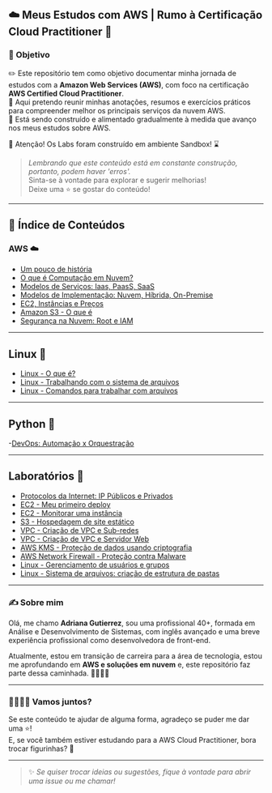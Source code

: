 ## ☁️ Meus Estudos com AWS | Rumo à Certificação Cloud Practitioner 🚀

### 🎯 Objetivo  

✏️ Este repositório tem como objetivo documentar minha jornada de estudos com a **Amazon Web Services (AWS)**, com foco na certificação **AWS Certified Cloud Practitioner**.  
📝 Aqui pretendo reunir minhas anotações, resumos e exercícios práticos para compreender melhor os principais serviços da nuvem AWS.  
🚧 Está sendo construído e alimentado gradualmente à medida que avanço nos meus estudos sobre AWS.  

🛑 Atenção! Os Labs foram construído em ambiente Sandbox! ⌛

> *Lembrando que este conteúdo está em constante construção, portanto, podem haver 'erros'.*  
> Sinta-se à vontade para explorar e sugerir melhorias!  
> Deixe uma ⭐ se gostar do conteúdo!  

---

## 📒 Índice de Conteúdos

### AWS ☁️

- [Um pouco de história](https://github.com/DrikaDev/Estudando-AWS-Cloud-Practitioner/blob/main/Um%20pouco%20de%20hist%C3%B3ria.md)
- [O que é Computação em Nuvem?](https://github.com/DrikaDev/Estudando-AWS-Cloud-Practitioner/blob/main/O%20que%20%C3%A9%20computa%C3%A7%C3%A3o%20em%20nuvem.md)  
- [Modelos de Serviços: Iaas, PaasS, SaaS](https://github.com/DrikaDev/Estudando-AWS-Cloud-Practitioner/blob/main/Modelos%20de%20Servi%C3%A7o%3A%20IaaS%2C%20PaaS%2C%20SaaS.md)  
- [Modelos de Implementação: Nuvem, Híbrida, On-Premise](https://github.com/DrikaDev/Estudando-AWS-Cloud-Practitioner/blob/main/Modelos%20de%20implementa%C3%A7%C3%A3o:%20nuvem,%20h%C3%ADbrida,%20on-primise.md)  
- [EC2, Instâncias e Preços](https://github.com/DrikaDev/Estudando-AWS-Cloud-Practitioner/blob/main/EC2%2C%20Inst%C3%A2ncias%20e%20Pre%C3%A7os.md)  
- [Amazon S3 - O que é](https://github.com/DrikaDev/Estudando-AWS-Cloud-Practitioner/blob/main/Amazon%20S3%20-%20O%20que%20%C3%A9.md)  
- [Segurança na Nuvem: Root e IAM](https://github.com/DrikaDev/Estudando-AWS-Cloud-Practitioner/blob/main/Seguran%C3%A7a%20na%20Nuvem%3A%20Root%20e%20IAM.md)

---

## Linux 🐧

- [Linux - O que é?](https://github.com/DrikaDev/Estudando-AWS-Cloud-Practitioner/blob/main/Linux%20-%20O%20que%20%C3%A9.md)
- [Linux - Trabalhando com o sistema de arquivos](https://github.com/DrikaDev/Estudando-AWS-Cloud-Practitioner/blob/main/Linux%20-%20Trabalhando%20com%20o%20sistema%20de%20arquivos.md)
- [Linux - Comandos para trabalhar com arquivos](https://github.com/DrikaDev/Estudando-AWS-Cloud-Practitioner/blob/main/Linux%20-%20Comandos%20para%20trabalhar%20com%20arquivos.md)

---

## Python 🐍

-[DevOps: Automação x Orquestração](https://github.com/DrikaDev/Estudando-AWS-Cloud-Practitioner/blob/main/DevOps%20-%20Automa%C3%A7%C3%A3o%20x%20Orquestra%C3%A7%C3%A3o.md)

---

## Laboratórios 🧪

- [Protocolos da Internet: IP Públicos e Privados](https://github.com/DrikaDev/Estudando-AWS-Cloud-Practitioner/blob/main/Lab%20-%20Protocolos%20da%20Internet%20-%20enderecos%20IP%20publicos%20e%20privados.md)
- [EC2 - Meu primeiro deploy](https://github.com/DrikaDev/Estudando-AWS-Cloud-Practitioner/blob/main/EC2%20-%20Lab.%20Meu%20primeiro%20deploy.md)
- [EC2 - Monitorar uma instância](https://github.com/DrikaDev/Estudando-AWS-Cloud-Practitioner/blob/main/Lab%20-%20Monitorar%20uma%20inst%C3%A2ncia%20do%20EC2.md)
- [S3 - Hospedagem de site estático](https://github.com/DrikaDev/Estudando-AWS-Cloud-Practitioner/blob/main/S3%20-%20Lab.%20Hospedar%20um%20Site%20Est%C3%A1tico.md)  
- [VPC - Criação de VPC e Sub-redes](https://github.com/DrikaDev/Estudando-AWS-Cloud-Practitioner/blob/main/VPC%20-%20Lab.%20Criar%20VPC%20e%20sub-redes.md) 
- [VPC - Criação de VPC e Servidor Web](https://github.com/DrikaDev/Estudando-AWS-Cloud-Practitioner/blob/main/Lab%20-%20Criar%20uma%20VPC%20e%20iniciar%20um%20servidor%20Web.md) 
- [AWS KMS - Proteção de dados usando criptografia](https://github.com/DrikaDev/Estudando-AWS-Cloud-Practitioner/blob/main/Lab%20-%20Prote%C3%A7%C3%A3o%20de%20dados%20usando%20criptografia.md)
- [AWS Network Firewall - Proteção contra Malware](https://github.com/DrikaDev/Estudando-AWS-Cloud-Practitioner/blob/main/Lab%20-%20Prote%C3%A7%C3%A3o%20contra%20malware.md)
- [Linux - Gerenciamento de usuários e grupos](https://github.com/DrikaDev/Estudando-AWS-Cloud-Practitioner/blob/main/Lab%20-%20Gerenciamento%20de%20usu%C3%A1rios%20e%20grupos.md)
- [Linux - Sistema de arquivos: criação de estrutura de pastas](https://github.com/DrikaDev/Estudando-AWS-Cloud-Practitioner/blob/main/Lab%20-%20Cria%C3%A7%C3%A3o%20de%20estrutura%20de%20pastas.md)

---

### ✍️ Sobre mim

Olá, me chamo **Adriana Gutierrez**, sou uma profissional 40+, formada em Análise e Desenvolvimento de Sistemas, com inglês avançado e uma breve experiência profissional como desenvolvedora de front-end. 

Atualmente, estou em transição de carreira para a área de tecnologia, estou me aprofundando em **AWS e soluções em nuvem** e, este repositório faz parte dessa caminhada. 🚶🏻‍♀️‍➡️

---

### 🫱🏻‍🫲🏼 Vamos juntos?

Se este conteúdo te ajudar de alguma forma, agradeço se puder me dar uma ⭐!  
E, se você também estiver estudando para a AWS Cloud Practitioner, bora trocar figurinhas? 🤩

---

> ✨ *Se quiser trocar ideias ou sugestões, fique à vontade para abrir uma issue ou me chamar!*  
